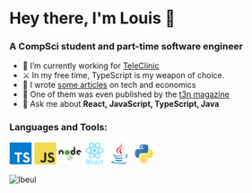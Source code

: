 <h1>Hey there, I'm Louis 👋</h1>
<h3>A CompSci student and part-time software engineer</h3>

- 🔭 I’m currently working for [TeleClinic](https://www.teleclinic.com/)
- ⚔️ In my free time, TypeScript is my weapon of choice.
- 📝 I wrote [some articles](https://louisbeul.medium.com/) on tech and economics
- 📰 One of them was even published by the [t3n magazine](https://t3n.de/news/eigentlich-smart-contracts-1232676/)
- 💬 Ask me about **React, JavaScript, TypeScript, Java**


<h3 align="left">Languages and Tools:</h3>
<p align="left">
  <img src="https://raw.githubusercontent.com/devicons/devicon/master/icons/typescript/typescript-original.svg" alt="typescript" width="40" height="40"/>
  <img src="https://raw.githubusercontent.com/devicons/devicon/master/icons/javascript/javascript-original.svg" alt="javascript" width="40" height="40"/>
  <img src="https://raw.githubusercontent.com/devicons/devicon/master/icons/nodejs/nodejs-original-wordmark.svg" alt="nodejs" width="40" height="40"/>
  <img src="https://raw.githubusercontent.com/devicons/devicon/master/icons/react/react-original-wordmark.svg" alt="react" width="40" height="40"/>
  <img src="https://raw.githubusercontent.com/devicons/devicon/master/icons/java/java-original.svg" alt="java" width="40" height="40"/>
  <img src="https://raw.githubusercontent.com/devicons/devicon/master/icons/python/python-original.svg" alt="python" width="40" height="40"/>
</p>

<p>
  <img align="center" src="https://github-readme-stats.vercel.app/api/top-langs?username=lbeul&show_icons=true&locale=en&layout=compact" alt="lbeul" />
</p>
